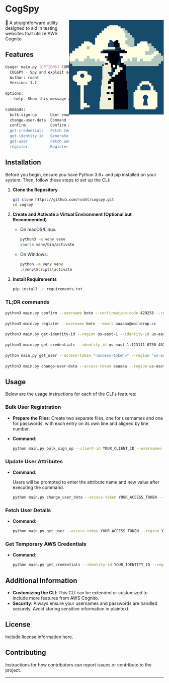 # CogSpy

<img align="right" src="cogspy.png" height="300" alt="cogpsy">

🔑 A straightforward utility designed to aid in testing websites that utilize AWS Cognito

## Features

```bash
Usage: main.py [OPTIONS] COMMAND [ARGS]...
  COGSPY - Spy and exploit some aws cognito missconfigurations.
  Author: rodnt
  Version: 1.1

Options:
  --help  Show this message and exit.

Commands:
  bulk-sign-up      User enumeration OR DOS (block new users access) -...
  change-user-data  Command to update user data in Amazon Cognito.
  confirm           Confirm a user's account with the provided...
  get-credentials   Fetch temporary AWS credentials for a given identity ID.
  get-identity-id   Generate an identity ID for the given identity pool.
  get-user          Fetch user details from Amazon Cognito using an...
  register          Register a new user in AWS Cognito.

```



## Installation

Before you begin, ensure you have Python 3.6+ and pip installed on your system. Then, follow these steps to set up the CLI:

1. **Clone the Repository**

   ```bash
   git clone https://github.com/rodnt/cogspy.git
   cd cogspy
   ```

2. **Create and Activate a Virtual Environment (Optional but Recommended)**

   - On macOS/Linux:
     ```bash
     python3 -m venv venv
     source venv/bin/activate
     ```
   - On Windows:
     ```bash
     python -m venv venv
     .\venv\Scripts\activate
     ```

3. **Install Requirements**

   ```bash
   pip install -r requirements.txt
   ```

### TL;DR commands

```bash
python3 main.py confirm --username boto --confirmation-code 429258 --region us-east-1 --client-id 4t1231db5asd3jcrco5 # confirm user creation

python3 main.py register --username boto --email aaaaaa@maildrop.cc  --password Pentest --region us-east-1 --client-id 4tl12o1sa121125121212 # create user

python3 main.py get-identity-id --region us-east-1 --identity-id us-east-1:123111-0730-4829-9ee0-g123fs1a # get identity id

python3 main.py get-credentials --identity-id us-east-1:123111-0730-4829-9ee0-g123fs1a --region "us-east-1" # get temporary credentials

python main.py get_user --access-token "<access-token>" --region "us-east-1" # get user information tokens

python3 main.py change-user-data --access-token aaaaaa --region us-east-1 # change user data ( Attack cenario, update email attribute before verification )
```



## Usage

Below are the usage instructions for each of the CLI's features:

### Bulk User Registration

- **Prepare the Files**: Create two separate files, one for usernames and one for passwords, with each entry on its own line and aligned by line number.

- **Command**:
  
  ```bash
  python main.py bulk_sign_up --client-id YOUR_CLIENT_ID --usernames-file /path/to/usernames.txt --passwords-file /path/to/passwords.txt --region YOUR_AWS_REGION
  ```

### Update User Attributes

- **Command**:
  
  Users will be prompted to enter the attribute name and new value after executing the command.
  
  ```bash
  python main.py change_user_data --access-token YOUR_ACCESS_TOKEN --region YOUR_AWS_REGION
  ```

### Fetch User Details

- **Command**:
  
  ```bash
  python main.py get_user --access-token YOUR_ACCESS_TOKEN --region YOUR_AWS_REGION
  ```

### Get Temporary AWS Credentials

- **Command**:
  
  ```bash
  python main.py get_credentials --identity-id YOUR_IDENTITY_ID --region YOUR_AWS_REGION
  ```

## Additional Information

- **Customizing the CLI**: This CLI can be extended or customized to include more features from AWS Cognito.
- **Security**: Always ensure your usernames and passwords are handled securely. Avoid storing sensitive information in plaintext.

## License

Include license information here.

## Contributing

Instructions for how contributors can report issues or contribute to the project.

---
